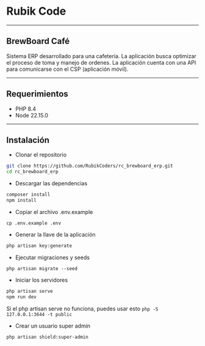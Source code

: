 # Rubik Code

---

## BrewBoard Café

Sistema ERP desarrollado para una cafetería. La aplicación busca optimizar el proceso de toma y manejo de ordenes. La
aplicación cuenta con una API para comunicarse con el CSP (aplicación móvil).

---

## Requerimientos

- PHP 8.4
- Node 22.15.0

---

## Instalación

- Clonar el repositorio

```bash
git clone https://github.com/RubikCoders/rc_brewboard_erp.git
cd rc_brewboard_erp
```

- Descargar las dependencias

```bash
composer install
npm install
```

- Copiar el archivo .env.example

```
cp .env.example .env
```

- Generar la llave de la aplicación

```bash
php artisan key:generate
```

- Ejecutar migraciones y seeds

```
php artisan migrate --seed
```

- Iniciar los servidores

```bash
php artisan serve
npm run dev
```

Si el php artisan serve no funciona, puedes usar esto ``php -S 127.0.0.1:3644 -t public
``

- Crear un usuario super admin

```bash
php artisan shield:super-admin
```

